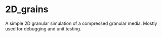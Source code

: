2D_grains
=========

A simple 2D granular simulation of a compressed granular media. Mostly used for debugging and unit testing.